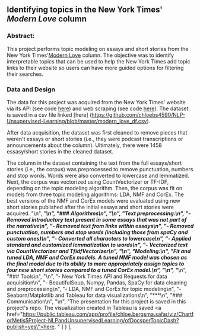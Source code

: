 ## Identifying topics in the New York Times' *Modern Love* column

### Abstract:

This project performs topic modeling on essays and short stories from the New York Times'[Modern Love](https://www.nytimes.com/column/modern-love) column. The objective was to identify interpretable topics that can be used to help the New York Times add topic links to their website so users can have more guided options for filtering their searches.

### Data and Design

The data for this project was acquired from the New York Times' website via its API (see code [here](https://github.com/chloebs4590/NLP-Unsupervised-Learning/blob/master/NY%20Times%20API%20data%20extraction.ipynb)) and web scraping (see code [here](https://github.com/chloebs4590/NLP-Unsupervised-Learning/blob/master/Essays%20Web%20Scraping.ipynb)). The dataset is saved in a csv file linked [here] (https://github.com/chloebs4590/NLP-Unsupervised-Learning/blob/master/modern_love_df.csv).

After data acquisition, the dataset was first cleaned to remove pieces that weren't essays or short stories (i.e., they were podcast transcriptions or announcements about the column). Ultimately, there were 1458 essasy/short stories in the cleaned dataset.

The column in the dataset containing the text from the full essays/short stories (i.e., the corpus) was preprocessed to remove punctuation, numbers and stop words. Words were also converted to lowercase and lemmatized. Next, the corpus was vectorized using CountVectorizer or TF-IDF, depending on the topic modeling algorithm. Then, the corpus was fit on models from three topic modeling algorithms: LDA, NMF and CorEx. The best versions of the NMF and CorEx models were evaluated using new short stories published after the initial essays and short stories were acquired.
    "\n",
    "***\n",
    "### Algorithms\n",
    "\n",
    "Text preprocessing:\n",
    "- Removed introductory text present in some essays that was not part of the narrative\n",
    "- Removed text from links within essays\n",
    "- Removed punctuation, numbers and stop words (including those from spaCy and custom ones)\n",
    "- Converted all characters to lowercase\n",
    "- Applied standard and customized lemmatization to words\n",
    "- Vectorized text via CountVectorizer and TfidfVectorizer\n",
    "\n",
    "Modeling:\n",
    "Fit and tuned LDA, NMF and CorEx models. A tuned NMF model was chosen as the final model due to its ability to more appropriately assign topics to four new short stories compared to a tuned CorEx model.\n",
    "\n",
    "***\n",
    "### Tools\n",
    "\n",
    "- New York Times API and Requests for data acquisition\n",
    "- BeautifulSoup, Numpy, Pandas, SpaCy for data cleaning and preprocessing\n",
    "- LDA, NMF and CorEx for topic modeling\n",
    "- Seaborn/Matplotlib and Tableau for data visualizations\n",
    "***\n",
    "### Communication\n",
    "\n",
    "The presentation for this project is saved in this project's repo. The visualization created in Tableau is saved <a href=\"https://public.tableau.com/app/profile/chloe.bergsma.safar/viz/ChartforMetis5Project-NLPandUnsupervisedLearning/ofDocsperTopicDash?publish=yes\">here</a>. "
   ]
  }
 ],
